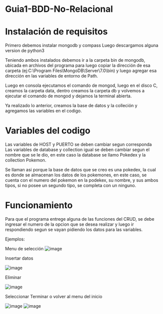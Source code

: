 # Guia1-BDD-No-Relacional
# Instalación de requisitos

Primero debemos instalar mongodb y compass
Luego descargamos alguna version de python3

Teniendo ambos instalados debemos ir a la carpeta bin de mongodb, ubicada en archivos del programa
para luego copiar la dirección de esa carpeta (ej:C:\Program Files\MongoDB\Server\7.0\bin) y luego
agregar esa dirección en las variables de entorno de Path.

Luego en consola ejecutamos el comando de mongod, luego en el disco C, creamos la carpeta data, 
dentro creamos la carpeta db y volvemos a ejecutar el comando de mongod y dejamos la terminal abierta.

Ya realizado lo anterior, creamos la base de datos y la colleción y agregamos las variables en el codigo.


# Variables del codigo

Las variables de HOST y PUERTO se deben cambiar segun corresponda
Las variables de database y collection igual se deben cambiar segun el nombre que se le dio, en este caso
la database se llamo Pokedex y la collection Pokemon.

Se llaman asi porque la base de datos que se creo es una pokedex, la cual es donde se almacenan los datos de 
los pokemones, en este caso, se cuenta con el numero del pokemon en la podekex, su nombre, y sus ambos tipos,
si no posee un segundo tipo, se completa con un ninguno.

# Funcionamiento

Para que el programa entrege alguna de las funciones del CRUD, se debe ingresar el numero de la opcion que se 
desea realizar y luego ir respondiendo segun se vayan pidiendo los datos para las variables.

Ejemplos:

Menu de selección
![image](https://github.com/MJaraSM/Guia1-BDD-No-Relacional/assets/145721388/d037fea1-053c-46ea-82b5-1fcde8c9e667)


Insertar datos

![image](https://github.com/MJaraSM/Guia1-BDD-No-Relacional/assets/145721388/d35eb46f-5685-4e24-9729-718d143c75d9)

Eliminar

![image](https://github.com/MJaraSM/Guia1-BDD-No-Relacional/assets/145721388/9924c40e-9fec-4336-a214-055d07b59b30)

Seleccionar Terminar o volver al menu del inicio

![image](https://github.com/MJaraSM/Guia1-BDD-No-Relacional/assets/145721388/acd3e2a7-6303-4f27-98e3-665e03d0bfdf)
![image](https://github.com/MJaraSM/Guia1-BDD-No-Relacional/assets/145721388/5d134d8e-dccf-459d-afd8-27a05697a139)


